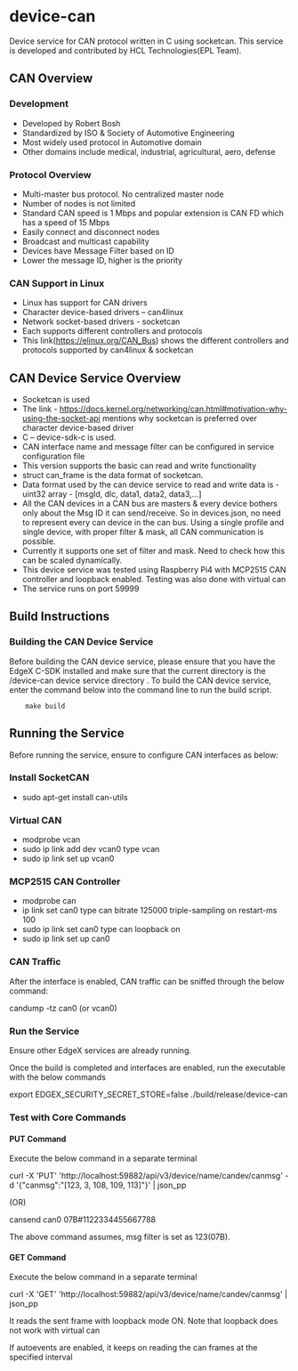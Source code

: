 # device-can

Device service for CAN protocol written in C using socketcan. This service is developed and contributed by HCL Technologies(EPL Team).

## CAN Overview

### Development
- Developed by Robert Bosh
- Standardized by ISO & Society of Automotive Engineering
- Most widely used protocol in Automotive domain
- Other domains include medical, industrial, agricultural, aero, defense

### Protocol Overview
- Multi-master bus protocol. No centralized master node
- Number of nodes is not limited
- Standard CAN speed is 1 Mbps and popular extension is CAN FD which has a speed of 15 Mbps
- Easily connect and disconnect nodes
- Broadcast and multicast capability
- Devices have Message Filter based on ID
- Lower the message ID, higher is the priority

### CAN Support in Linux
- Linux has support for CAN drivers
- Character device-based drivers – can4linux
- Network socket-based drivers - socketcan
- Each supports different controllers and protocols
- This link(https://elinux.org/CAN_Bus) shows the different controllers and protocols supported by can4linux & socketcan

## CAN Device Service Overview
- Socketcan is used
- The link - https://docs.kernel.org/networking/can.html#motivation-why-using-the-socket-api mentions why socketcan is preferred over character device-based driver
- C – device-sdk-c is used.
- CAN interface name and message filter can be configured in service configuration file
- This version supports the basic can read and write functionality
- struct can_frame is the data format of socketcan.
- Data format used by the can device service to read and write data is - uint32 array - [msgId, dlc, data1, data2, data3,...]
- All the CAN devices in a CAN bus are masters & every device bothers only about the Msg ID it can send/receive. So in devices.json,
no need to represent every can device in the can bus. Using a single profile and single device, with proper filter & mask, all CAN communication is possible.
- Currently it supports one set of filter and mask. Need to check how this can be scaled dynamically.
- This device service was tested using Raspberry Pi4 with MCP2515 CAN controller and loopback enabled. Testing was also done with virtual can
- The service runs on port 59999

## Build Instructions

### Building the CAN Device Service
Before building the CAN device service, please ensure
that you have the EdgeX C-SDK installed and make sure that
the current directory is the /device-can device service directory
. To build the CAN device service, enter
the command below into the command line to run the build
script.

        make build

## Running the Service

Before running the service, ensure to configure CAN interfaces as below:

### Install SocketCAN

- sudo apt-get install can-utils

### Virtual CAN

- modprobe vcan 
- sudo ip link add dev vcan0 type vcan 
- sudo ip link set up vcan0 

### MCP2515 CAN Controller

- modprobe can
- ip link set can0 type can bitrate 125000 triple-sampling on restart-ms 100 
- sudo ip link set can0 type can loopback on 
- sudo ip link set up can0 

### CAN Traffic

After the interface is enabled, CAN traffic can be sniffed through the below command:

candump -tz can0 (or vcan0)

### Run the Service

Ensure other EdgeX services are already running.

Once the build is completed and interfaces are enabled, run the executable with the below commands

export EDGEX_SECURITY_SECRET_STORE=false
./build/release/device-can

### Test with Core Commands

#### PUT Command

Execute the below command in a separate terminal

curl -X 'PUT' 'http://localhost:59882/api/v3/device/name/candev/canmsg' -d '{"canmsg":"[123, 3, 108, 109, 113]"}' | json_pp

(OR)

cansend can0 07B#1122334455667788

The above command assumes, msg filter is set as 123(07B).

#### GET Command

Execute the below command in a separate terminal

curl -X 'GET' 'http://localhost:59882/api/v3/device/name/candev/canmsg' | json_pp

It reads the sent frame with loopback mode ON. Note that loopback does not work with virtual can

If autoevents are enabled, it keeps on reading the can frames at the specified interval


